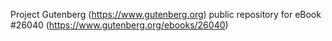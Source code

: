 Project Gutenberg (https://www.gutenberg.org) public repository for eBook #26040 (https://www.gutenberg.org/ebooks/26040)
